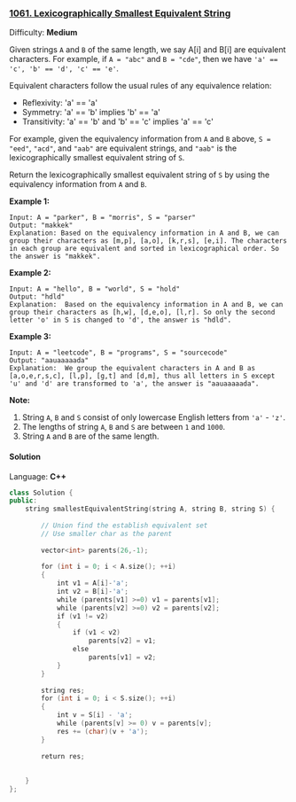 ### [1061\. Lexicographically Smallest Equivalent String](https://leetcode.com/problems/lexicographically-smallest-equivalent-string/)

Difficulty: **Medium**


Given strings `A` and `B` of the same length, we say A[i] and B[i] are equivalent characters. For example, if `A = "abc"` and `B = "cde"`, then we have `'a' == 'c', 'b' == 'd', 'c' == 'e'`.

Equivalent characters follow the usual rules of any equivalence relation:

*   Reflexivity: 'a' == 'a'
*   Symmetry: 'a' == 'b' implies 'b' == 'a'
*   Transitivity: 'a' == 'b' and 'b' == 'c' implies 'a' == 'c'

For example, given the equivalency information from `A` and `B` above, `S = "eed"`, `"acd"`, and `"aab"` are equivalent strings, and `"aab"` is the lexicographically smallest equivalent string of `S`.

Return the lexicographically smallest equivalent string of `S` by using the equivalency information from `A` and `B`.

**Example 1:**

```
Input: A = "parker", B = "morris", S = "parser"
Output: "makkek"
Explanation: Based on the equivalency information in A and B, we can group their characters as [m,p], [a,o], [k,r,s], [e,i]. The characters in each group are equivalent and sorted in lexicographical order. So the answer is "makkek".
```

**Example 2:**

```
Input: A = "hello", B = "world", S = "hold"
Output: "hdld"
Explanation:  Based on the equivalency information in A and B, we can group their characters as [h,w], [d,e,o], [l,r]. So only the second letter 'o' in S is changed to 'd', the answer is "hdld".
```

**Example 3:**

```
Input: A = "leetcode", B = "programs", S = "sourcecode"
Output: "aauaaaaada"
Explanation:  We group the equivalent characters in A and B as [a,o,e,r,s,c], [l,p], [g,t] and [d,m], thus all letters in S except 'u' and 'd' are transformed to 'a', the answer is "aauaaaaada".
```

**Note:**

1.  String `A`, `B` and `S` consist of only lowercase English letters from `'a'` - `'z'`.
2.  The lengths of string `A`, `B` and `S` are between `1` and `1000`.
3.  String `A` and `B` are of the same length.


#### Solution

Language: **C++**

```c++
class Solution {
public:
    string smallestEquivalentString(string A, string B, string S) {
        
        // Union find the establish equivalent set
        // Use smaller char as the parent
        
        vector<int> parents(26,-1);
        
        for (int i = 0; i < A.size(); ++i)
        {
            int v1 = A[i]-'a';
            int v2 = B[i]-'a';
            while (parents[v1] >=0) v1 = parents[v1];
            while (parents[v2] >=0) v2 = parents[v2];
            if (v1 != v2)
            {
                if (v1 < v2)
                    parents[v2] = v1;
                else
                    parents[v1] = v2;
            }
        }
        
        string res;
        for (int i = 0; i < S.size(); ++i)
        {
            int v = S[i] - 'a';
            while (parents[v] >= 0) v = parents[v];
            res += (char)(v + 'a');
        }
        
        return res;
        
        
    }
};
```
